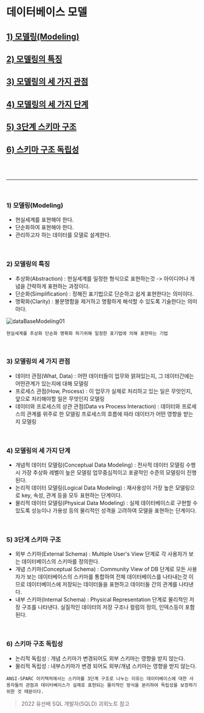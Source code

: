 

<br/>

# 데이터베이스 모델
 ## [1) 모델링(Modeling)](#1-ebaaa8eb8db8eba781modeling-1)
 ## [2) 모델링의 특징](#2-ebaaa8eb8db8eba781ec9d98-ed8ab9eca795-1)
 ## [3) 모델링의 세 가지 관점](#3-ebaaa8eb8db8eba781ec9d98-ec84b8-eab080eca780-eab480eca090-1)
 ## [4) 모델링의 세 가지 단계](#4-ebaaa8eb8db8eba781ec9d98-ec84b8-eab080eca780-eb8ba8eab384-1)
 ## [5) 3단계 스키마 구조](#5-3eb8ba8eab384-ec8aa4ed82a4eba788-eab5aceca1b0-1)
 ## [6) 스키마 구조 독립성](#6-ec8aa4ed82a4eba788-eab5aceca1b0-eb8f85eba6bdec84b1-1)

<br/>
<br/>

---------------

<br/>

### 1) 모델링(Modeling)
 - 현실세계를 표현해야 한다.
 - 단순화하여 표현해야 한다.
 - 관리하고자 하는 데이터를 모델로 설계한다.

</br>

### 2) 모델링의 특징
 - 추상화(Abstraction) : 현실세계를 일정한 형식으로 표현하는것 -> 아이디어나 개념을 간략하게 표현하는 과정이다.
 - 단순화(Simplification) : 정해진 표기법으로 단순하고 쉽게 표현한다는 의미이다.
 - 명확화(Clarity) : 불분명함을 제거하고 명활하게 해석할 수 있도록 기술한다는 의미아다.

![dataBaseModeling01](https://user-images.githubusercontent.com/80929909/221414591-325d70ff-c4c8-491b-921d-7c3921bf8b96.PNG)

`현실세계를 추상화 단순화 명확화 하기위해 일정한 표기법에 의해 표현하는 기법`

</br>

### 3) 모델링의 세 가지 관점
 - 데이터 관점(What, Data) : 어떤 데이터들이 업무와 얽혀있는지, 그 데이터간에는 어떤관계가 있는지에 대해 모델링
 - 프로세스 관점(How, Process) : 이 업무가 실제로 처리하고 있는 일은 무엇인지, 앞으로 처리해야할 일은 무엇인지 모델링
 - 데이터와 프로세스의 상관 관점(Data vs Process Interaction) : 데이터와 프로세스의 관계를 위주로 한 모델링 프로세스의 흐름에 따라 데이터가 어떤 영향을 받는지 모델링

</br>

### 4) 모델링의 세 가지 단계
 - 개념적 데이터 모델링(Conceptual Data Modeling) : 전사적 데이터 모델링 수행 시 가장 추상화 레벨이 높은 모델링 업무중심적이고 포괄적인 수준의 모델링이 진행된다.
 - 논리적 데이터 모델링(Logical Data Modeling) : 재사용성이 가장 높은 모델링으로 key, 속성, 관계 등을 모두 표현하는 단계이다.
 - 물리적 데이터 모델링(Physical Data Modeling) : 실제 데이터베이스로 구현할 수 있도록 성능이나 가용성 등의 물리적인 성격을 고려하여 모델을 표현하는 단계이다.

<br/>

### 5) 3단계 스키마 구조
 - 외부 스키마(External Schema) : Multiple User's View 단계로 각 사용자가 보는 데이터베이스의 스키마를 정의한다.
 - 개념 스키마(Conceptual Schema) : Community View of DB 단계로 모든 사용자가 보는 데이터베이스의 스키마를 통합하여 전체 데이터베이스를 나타내는것 이므로 데이터베이스에 저장되는 데이터들을 표현하고 데이터들 간의 관계를 나타낸다.
 - 내부 스키마(Internal Schema) :  Physical Representation 단계로 물리적인 저장 구조를 나타낸다. 실질적인 데이터의 저장 구조나 컬럼의 정의, 인덱스등이 포함된다.

 <br/>

### 6) 스키마 구조 독립성
 - 논리적 독립성 : 개념 스키마가 변경되어도 외부 스키마는 영향을 받지 않는다.
 - 물리적 독립성 : 내부스키마가 변경 되어도 외부/개념 스키마는 영향을 받지 않는다.

 `ANSI-SPARC 아키텍처에서는 스키마를 3단계 구조로 나누는 이유는 데이터베이스에 대한 사용자들의 관점과 데이터베이스가 실제로 표현되는 물리적인 방식을 분리하여 독립성을 보장하기 위한 것 때문이다.`





> 2022 유선배 SQL 개발자(SQLD) 괴외노트 참고
